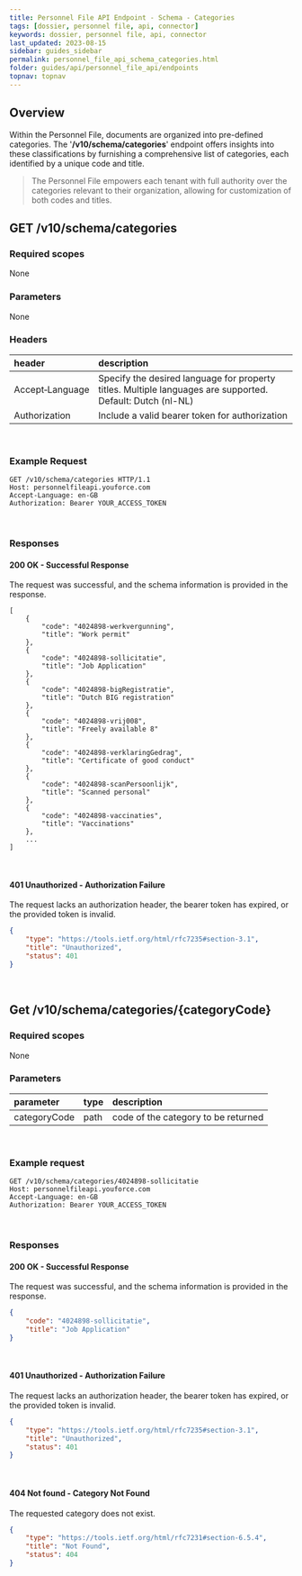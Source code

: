 ```yaml
---
title: Personnel File API Endpoint - Schema - Categories
tags: [dossier, personnel file, api, connector]
keywords: dossier, personnel file, api, connector
last_updated: 2023-08-15
sidebar: guides_sidebar
permalink: personnel_file_api_schema_categories.html
folder: guides/api/personnel_file_api/endpoints
topnav: topnav
---
```


## Overview
Within the Personnel File, documents are organized into pre-defined categories. The '**/v10/schema/categories**' endpoint 
offers insights into these classifications by furnishing a comprehensive list of categories, each identified by a unique code and title.

> The Personnel File empowers each tenant with full authority over the categories relevant to their organization, allowing for
> customization of both codes and titles.
 
## GET /v10/schema/categories
### Required scopes
None
### Parameters
None
### Headers

| header                | description                                                                 |
|:----------------------|:----------------------------------------------------------------------------|
| Accept&#8209;Language | Specify the desired language for property titles. Multiple languages are supported. Default: Dutch (nl-NL) |
| Authorization | Include a valid bearer token for authorization |

&nbsp;
### Example Request
```
GET /v10/schema/categories HTTP/1.1
Host: personnelfileapi.youforce.com
Accept-Language: en-GB
Authorization: Bearer YOUR_ACCESS_TOKEN
```

&nbsp;
### Responses
#### 200 OK - Successful Response
The request was successful, and the schema information is provided in the response.
```
[
    {
        "code": "4024898-werkvergunning",
        "title": "Work permit"
    },
    {
        "code": "4024898-sollicitatie",
        "title": "Job Application"
    },
    {
        "code": "4024898-bigRegistratie",
        "title": "Dutch BIG registration"
    },
    {
        "code": "4024898-vrij008",
        "title": "Freely available 8"
    },
    {
        "code": "4024898-verklaringGedrag",
        "title": "Certificate of good conduct"
    },
    {
        "code": "4024898-scanPersoonlijk",
        "title": "Scanned personal"
    },
    {
        "code": "4024898-vaccinaties",
        "title": "Vaccinations"
    },
    ...
]
```
&nbsp;
#### 401 Unauthorized - Authorization Failure
The request lacks an authorization header, the bearer token has expired, or the provided token is invalid.
```json
{
    "type": "https://tools.ietf.org/html/rfc7235#section-3.1",
    "title": "Unauthorized",
    "status": 401
}
```

&nbsp;
## Get /v10/schema/categories/{categoryCode}
### Required scopes
None
### Parameters

| parameter | type | description |
|:----------|:-----|:------------|
| categoryCode | path | code of the category to be returned |

&nbsp;
### Example request
```
GET /v10/schema/categories/4024898-sollicitatie
Host: personnelfileapi.youforce.com
Accept-Language: en-GB
Authorization: Bearer YOUR_ACCESS_TOKEN
```

&nbsp;
### Responses
#### 200 OK - Successful Response
The request was successful, and the schema information is provided in the response.
```json
{
    "code": "4024898-sollicitatie",
    "title": "Job Application"
}
```
&nbsp;
#### 401 Unauthorized - Authorization Failure
The request lacks an authorization header, the bearer token has expired, or the provided token is invalid.
```json
{
    "type": "https://tools.ietf.org/html/rfc7235#section-3.1",
    "title": "Unauthorized",
    "status": 401
}
```
&nbsp;
#### 404 Not found - Category Not Found
The requested category does not exist.
```json
{
    "type": "https://tools.ietf.org/html/rfc7231#section-6.5.4",
    "title": "Not Found",
    "status": 404
}
```
